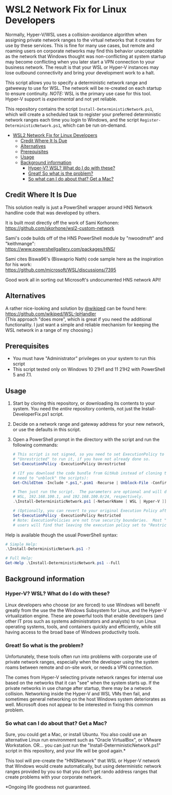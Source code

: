 # WSL2 Network Fix for Linux Developers

Normally, Hyper-V/WSL uses a collision-avoidance algorithm when assigning private
network ranges to the virtual networks that it creates for use by these services.
This is fine for many use cases, but remote and roaming users on corporate networks
may find this behavior unacceptable as the network that Windows thought was
non-conflicting at system startup may become conflicting when you later start a VPN
connection to your business network.  The result is that your WSL or Hyper-V instances
may lose outbound connectivity and bring your development work to a halt.

This script allows you to specify a deterministic network range and gatweway to use
for WSL.  The network will be re-created on each startup to ensure
continuity. _NOTE:_ WSL is the primary use case for this tool.  Hyper-V support is
_experimental_ and not yet reliable.

This repository contains the script `Install-DeterministicNetwork.ps1`, which will create
a scheduled task to register your preferred deterministic network ranges each time you
login to Windows, and the script `Register-DeterministicNetwork.ps1`, which can be run
on-demand.

- [WSL2 Network Fix for Linux Developers](#wsl2-network-fix-for-linux-developers)
  - [Credit Where It Is Due](#credit-where-it-is-due)
  - [Alternatives](#alternatives)
  - [Prerequisites](#prerequisites)
  - [Usage](#usage)
  - [Background information](#background-information)
    - [Hyper-V?  WSL?  What do I do with these?](#hyper-v--wsl--what-do-i-do-with-these)
    - [Great! So what is the problem?](#great-so-what-is-the-problem)
    - [So what can I do about that?  Get a Mac?](#so-what-can-i-do-about-that--get-a-mac)

## Credit Where It Is Due

This solution really is just a PowerShell wrapper around HNS Network handline code
that was developed by others.

It is built most directly off the work of Sami Korhonen:  
<https://github.com/skorhone/wsl2-custom-network>

Sami's code builds off of the HNS PowerShell module by "nwoodmsft" and "keithmange":  
<https://www.powershellgallery.com/packages/HNS/>

Sami cites Biswa96's (Biswaprio Nath) code sample here as the inspiration for his work:  
<https://github.com/microsoft/WSL/discussions/7395>

Good work all in sorting out Microsoft's undocumented HNS network API!

## Alternatives

A rather nice-looking and solution by [@wikiped](https://github.com/wikiped) can be found here:  
<https://github.com/wikiped/WSL-IpHandler>  
(This approach "does more", which is great if you need the additional functionality.  I
just want a simple and reliable mechanism for keeping the WSL network in a range of
my choosing.)

## Prerequisites

- You must have "Administrator" privileges on your system to run this script
- This script tested only on Windows 10 21H1 and 11 21H2 with PowerShell 5 and 7.1.

## Usage

1. Start by cloning this repository, or downloading its contents to your system.  You need the _entire_
repository contents, not just the Install-DeveloperFix.ps1 script.
2. Decide on a network range and gateway address for your new network, or use the defaults in this script.
3. Open a PowerShell prompt in the directory with the script and run the following commands:

    ```powershell
    # This script is not signed, so you need to set ExecutionPolicy to "RemoteSigned" or 
    # "Unrestricted" to run it, if you have not already done so.
    Set-ExecutionPolicy -ExecutionPolicy Unrestricted

    # (If you download the code bundle from GitHub instead of cloning the repo, you may
    # need to "unblock" the scripts):
    Get-ChildItem -Include *.ps1,*.psm1 -Recurse | Unblock-File -Confirm:$false

    # Then just run the script.  The parameters are optional and will default to:
    # WSL, 192.168.100.1, and 192.168.100.0/24, respectively.
    .\Install-DeterministicNetwork.ps1 [-NetworkName [ WSL | Hyper-V ]] [-GatewayAddress "IP_ADDRESS" ] [-NetworkAddress "NetworkAddressCIDR"]

    # (Optionally, you can revert to your original Execution Policy after the installation.) 
    Set-ExecutionPolicy -ExecutionPolicy Restricted
    # Note: ExecutionPolicies are not true security boundaries.  Most "serious" PowerShell
    # users will find that leaving the execution policy set to "Restricted" is impractcal at best.
    ```

Help is available though the usual PowerShell syntax:

```powershell
# Simple Help:
.\Install-DeterministicNetwork.ps1 -?

# Full Help:
Get-Help .\Install-DeterministicNetwork.ps1 --Full
```

## Background information

### Hyper-V?  WSL?  What do I do with these?

Linux developers who choose (or are forced) to use Windows will benefit greatly
from the use the the Windows Subsystem for Linux, and the Hyper-V virtualization
engine.  These are powerful tools that enable developers (and other IT pros
such as systems administrators and analysts) to run Linux operating systems, tools, and
containers quickly and efficiently, while still having access to the broad base of
Windows productivity tools.

### Great! So what is the problem?

Unfortunately, these tools often run into problems with corporate use of
private network ranges, especially when the developer using the system roams
between remote and on-site work, or needs a VPN connection.

The comes from Hyper-V selecting private network ranges for internal use based
on the networks that it can "see" when the system starts up.  If the private networks
in use change after startup, there may be a network collision.  Networking inside
the Hyper-V and WSL VMs then fail, and sometimes general networking on the host
Windows system deteriorates as well.  Microsoft does not appear to be interested in
fixing this common problem.

### So what can I do about that?  Get a Mac?

Sure, you could get a Mac, or install Ubuntu.  You also could use an alternative Linux
run environment such as "Oracle VirtualBox", or VMware Workstation.  OR... you can just
run the "Install-DeterministicNetwork.ps1" script in this repository, and your life will be good again.*

This tool will pre-create the "HNSNetwork" that WSL or Hyper-V network that Windows would create
automatically, but using deterministic network ranges provided by you so that you don't get
rando address ranges that create problems with your corporate network.

*Ongoing life goodness not guaranteed.
